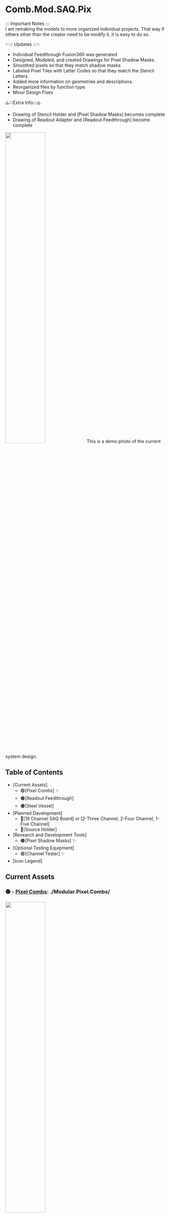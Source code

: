# Comb.Mod.SAQ.Pix
::: Important Notes :::  
I am remaking the models to more organized individual projects. That way if others other than the creator need to be modify it, it is easy to do so.  


✨::: Updates :::✨
- Individual Feedthrough Fusion360 was generated  
- Designed, Modeled, and created Drawings for Pixel Shadow Masks.  
- Smoothed pixels so that they match shadow masks  
- Labeled Pixel Tiles with Letter Codes so that they match the Stencil Letters.  
- Added more information on geometries and descriptions.  
- Reorganized files by function type.  
- Minor Design Fixes  
  
♨️:::Extra Info:::♨️  
- Drawing of Stencil Holder and [Pixel Shadow Masks] becomes complete  
- Drawing of Readout Adapter and [Readout Feedthrough] become complete  
  
  
<img src="./z.ReadMeAssets/Images/Demo.png" width="50%">  
This is a demo photo of the current system design.    
  
## Table of Contents  
- [Current Assets]
  - 🟢[Pixel Combs] ✨
  - 🟠[Readout Feedthrough]
  - 🟠[Steel Vessel]
- [Planned Development]
  - 📝[19 Channel SAQ Board] or [2-Three Channel, 2-Four Channel, 1-Five Channel]
  - 📝[Source Holder] 
- [Research and Development Tools]
  - 🟠[Pixel Shadow Masks] ✨
- [Optional Testing Equipment]
  - 🟢[Channel Tester] ✨
- [Icon Legend]
  
  
## Current Assets   
### 🟢 - **[Pixel Combs](/Modular.Pixel.Combs/):** ./Modular.Pixel.Combs/  
<img src="./z.ReadMeAssets/Images/Pixel.Combs.png" width="50%">  
  
:: Base Geometry and Dimensions ::  
PCB.Dimensions : 78 x 78 mm  
PCB.Thickness : 1.6 mm  
(Outer Radius) : 39 mm  
(Inner Radius) : 30 mm  
Pixel Pitch : 10 mm  
  
<img src="./z.ReadMeAssets/Images/Pixel.Variants.png" width="50%">  
  
Pixel Description :::  
A- Solid Single Conductive Plane Hexagon  
B- Solid Single Conductive Plane Hexagon with Single Biased Hexagon Ring  
C- Solid Single Circular Plane with Single Biased Hexagon Ring  
  
::: Intended Use :::  
Pixel Comb planes were designed to be used as experimental collection planes for specific interactions. With use of shadow masks, we can deposite materials to experimentally test. measure and characterize novel materials.  
   
   
--------------  
### 🟠 - **[Readout Feedthrough](/Readout.Feed.Through.Adapter/):** ./Readout.Feed.Through.Adapter/  
<img src="./z.ReadMeAssets/Images/Readout.Adapter.png" width="50%">  
  
**Description of the PCB Component**  
<img src="./z.ReadMeAssets/Images/Readout.PCB.png" width="50%">  
:: Base Geometry and Dimensions ::  
PCB.Dimensions : [A] 80 x 80 mm ::: [B] 68 x 68 mm  
PCB.Thickness : [A] 1.6 mm  ::: [B] 1.6 mm  
  
  
<a href="https://www.digikey.com/en/products/detail/mill-max-manufacturing-corp/0906-1-15-20-75-14-11-0/1147049">Pogo Pins used for design [Digi-Key]</a>  
  
#### ::: Assembly Instructions :::  [Pictures and Diagrams Coming soon]  
Note: Each PCB should have text on which side faces the metal, additionally they are keyed.  
1- Solder (Avoid Zinc Based Solders) Pogo Pins and a necessary amount of wire so that you have enough cable to go through the metallic component.  
2- Clean all components in an ethanol bath and store in a clean area.  
3- Prepare enough epoxy to fill the holes in the metal part of the readout adapter.  
4- Align the PCB with the wires and secure firmly to the metal adapter.  
5- Flip the device over and pour epoxy to the top.  
6- While epoxy is still wet, align the wires and place the second PCB.  
7- Secure tightly and allow to dry for the recommended time.   
 
  
--------------  
### 🟠 - **[Steel Vessel](/Vessel.Full/Fusion360/):** ./2.Fusion360/Vessel/Smooth.SAQ.Pix.Vessel.5.15.2023     
<img src="./z.ReadMeAssets/Images/Vessel.png" width="50%">   
img updated: 5/15/2023  
  
Vessel will be modified so that Standardized Feedthroughs can be used.   
  
--------------- 
## Planned Development
📝 - [19 Channel SAQ Board] or [2-Three Channel, 2-Four Channel, 1-Five Channel]  
📝 - Source Holder   
  
  
---------------  
## Research and Development Tools  
### ✨🟠 - **[Pixel Shadow Masks](/Shadow.Mask.Kit/Fusion360/)** ./Shadow.Mask.Kit/Fusion360/  
    
  Material ::: 316L Stainless Steel   
  Shadow Mask Thickness ::: [ 0.015 in // 0.381 mm ]  
    
<img src="./z.ReadMeAssets/Images/Shadow.Mask.Kit.png" width="50%">  
316L Stainless Steel was chosen due to its low outgassing and resistiveness to corrosion  
  
:: [Drawings](/Shadow.Mask.Kit/Drawings/) ::  
<img src="./z.ReadMeAssets/Images/Mask.Drawings.Demo.png" width="50%">  

----------------  
## Optional Testing Equipment  
  
### ✨🟡- **[Channel Tester](/Channel.Tester/KiCAD/):** ./Channel.Tester/KiCAD  
<img src="./z.ReadMeAssets/Images/Channel.Tester.png" width="50%">   
  
#### How to Use
Note: The Channel Tester has the same dimensions of a pixel board  
1- Insert the Channel Tester board and secure it like a pixel board.  
2- Send test signals in a labeled slot, record the channel triggered  
  ex: Slot A receives input, channel 7 is triggered. -> A7  
3- When each letter has a number assigned, you can begin tests.  
  
  
---------------  
## Icon Legend  
|   Legend       |  Meaning                      |
|----------------|-------------------------------|
|✨| Recently Updated / New Items            |
|📝| This component is in the design and illustration phase            |
|🟠| This component is under development            |
|⚠️| This component requires feedback before further development |
|🟡| This component files are under final review |
|🟢| This component's design is final |

